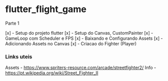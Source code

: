 # flutter_flight_game

Parte 1

[x] - Setup do projeto flutter
[x] - Setup do Canvas, CustomPainter
[x] - GameLoop com Scheduler e FPS
[x] - Baixando e Configurando Assets
[x] - Adicionando Assets no Canvas
[x] - Criacao do Fighter (Player)

### Links uteis

Assets - https://www.spriters-resource.com/arcade/streetfighter2/
Info - https://pt.wikipedia.org/wiki/Street_Fighter_II
